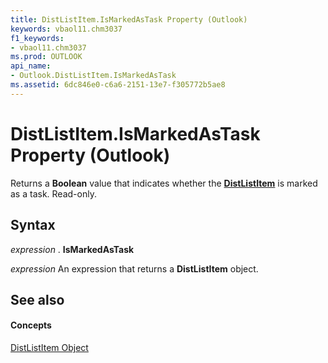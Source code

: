 ```yaml
---
title: DistListItem.IsMarkedAsTask Property (Outlook)
keywords: vbaol11.chm3037
f1_keywords:
- vbaol11.chm3037
ms.prod: OUTLOOK
api_name:
- Outlook.DistListItem.IsMarkedAsTask
ms.assetid: 6dc846e0-c6a6-2151-13e7-f305772b5ae8
---
```



# DistListItem.IsMarkedAsTask Property (Outlook)

Returns a  **Boolean** value that indicates whether the **[DistListItem](distlistitem-object-outlook.md)** is marked as a task. Read-only.


## Syntax

 _expression_ . **IsMarkedAsTask**

 _expression_ An expression that returns a **DistListItem** object.


## See also


#### Concepts


[DistListItem Object](distlistitem-object-outlook.md)

